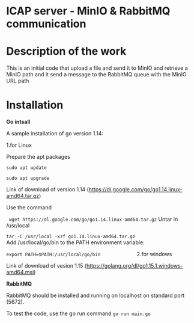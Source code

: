 # ICAP server - MinIO & RabbitMQ communication
# Description of the work
This is an initial code that upload a file and send it to MinIO and retrieve a MinIO path and it send a message to the RabbitMQ queue with the MinIO URL  path 

# Installation   
**Go intsall**

A sample installation of go version 1.14:

 1.for Linux
 
 Prepare the apt packages
 
 `` sudo apt update                    
  ``
  
 ``sudo apt upgrade
 ``

Link of download of version 1.14 (https://dl.google.com/go/go1.14.linux-amd64.tar.gz)


Use the command

`` 
wget https://dl.google.com/go/go1.14.linux-amd64.tar.gz
 ``
 Untar in /usr/local
 
``
tar -C /usr/local -xzf go1.14.linux-amd64.tar.gz                   
 ``
 Add /usr/local/go/bin to the PATH environment variable:
 
 ``
 export PATH=$PATH:/usr/local/go/bin             
``
2.for windows

Link of download of vesion 1.15 (https://golang.org/dl/go1.15.1.windows-amd64.msi)

**RabbitMQ**

RabbitMQ should be  installed and running on localhost on standard port (5672). 


To test the code, use the go run command
``go run main.go
``



    
   
    
